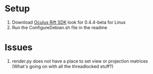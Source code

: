 # Setup

1. Download [Oculus Rift SDK](https://developer.oculus.com/downloads/) look for 0.4.4-beta for Linux
2. Run the ConfigureDebian.sh file in the readme


# Issues

1. render.py does not have a place to set view or projection matrices (What's going on with all the threadlocked stuff?)